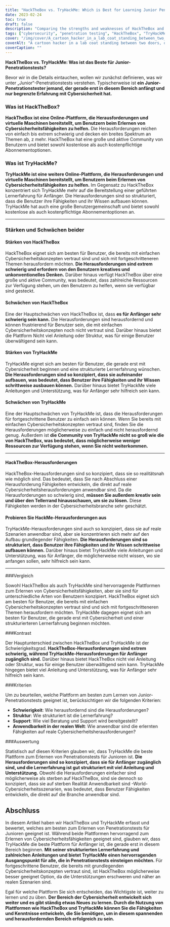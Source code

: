 ```yaml
---
title: "HackTheBox vs. TryHackMe: Which is Best for Learning Junior Penetration Testing?"
date: 2023-02-24
toc: true
draft: false
description: "Comparing the strengths and weaknesses of HackTheBox and TryHackMe to determine the best platform for junior penetration testing."
tags: ["cybersecurity", "penetration testing", "HackTheBox", "TryHackMe", "learning", "beginner", "virtual machines", "challenges", "guidance", "support", "real-world scenarios", "skills", "network security", "web application security", "cryptography", "programming", "community", "online learning", "structured learning", "creative thinking"]
cover: "/img/cover/A_cartoon_hacker_in_a_lab_coat_standing_between_two_doors.png"
coverAlt: "A cartoon hacker in a lab coat standing between two doors, one labeled HackTheBox and the other labeled TryHackMe with a thought bubble over their head wondering which one to choose."
coverCaption: ""
---
```


 **HackTheBox vs. TryHackMe: Was ist das Beste für Junior-Penetrationstests?**  Bevor wir in die Details eintauchen, wollen wir zunächst definieren, was wir unter „Junior“-Penetrationstests verstehen. Typischerweise ist **ein Junior-Penetrationstester jemand, der gerade erst in diesem Bereich anfängt und nur begrenzte Erfahrung mit Cybersicherheit hat.**  ### Was ist HackTheBox?  **HackTheBox ist eine Online-Plattform, die Herausforderungen und virtuelle Maschinen bereitstellt, um Benutzern beim Erlernen von Cybersicherheitsfähigkeiten zu helfen.** Die Herausforderungen reichen von einfach bis extrem schwierig und decken ein breites Spektrum an Themen ab, z mehr. HackTheBox hat eine große und aktive Community von Benutzern und bietet sowohl kostenlose als auch kostenpflichtige Abonnementoptionen.  ### Was ist TryHackMe?  **TryHackMe ist eine weitere Online-Plattform, die Herausforderungen und virtuelle Maschinen bereitstellt, um Benutzern beim Erlernen von Cybersicherheitsfähigkeiten zu helfen.** Im Gegensatz zu HackTheBox konzentriert sich TryHackMe mehr auf die Bereitstellung einer geführten Lernerfahrung für Anfänger. Die Herausforderungen sind so strukturiert, dass die Benutzer ihre Fähigkeiten und ihr Wissen aufbauen können. TryHackMe hat auch eine große Benutzergemeinschaft und bietet sowohl kostenlose als auch kostenpflichtige Abonnementoptionen an.  ________________________________________________________________________________________________________________________  ### Stärken und Schwächen beider  #### Stärken von HackTheBox  HackTheBox eignet sich am besten für Benutzer, die bereits mit einfachen Cybersicherheitskonzepten vertraut sind und sich mit fortgeschritteneren Themen herausfordern möchten. **Die Herausforderungen sind extrem schwierig und erfordern von den Benutzern kreatives und unkonventionelles Denken.** Darüber hinaus verfügt HackTheBox über eine große und aktive Community, was bedeutet, dass zahlreiche Ressourcen zur Verfügung stehen, um den Benutzern zu helfen, wenn sie verfügbar sind gesteckt.  #### Schwächen von HackTheBox  Eine der Hauptschwächen von HackTheBox ist, dass **es für Anfänger sehr schwierig sein kann.** Die Herausforderungen sind herausfordernd und können frustrierend für Benutzer sein, die mit einfachen Cybersicherheitskonzepten noch nicht vertraut sind. Darüber hinaus bietet die Plattform Nicht viel Anleitung oder Struktur, was für einige Benutzer überwältigend sein kann.  #### Stärken von TryHackMe  TryHackMe eignet sich am besten für Benutzer, die gerade erst mit Cybersicherheit beginnen und eine strukturierte Lernerfahrung wünschen. **Die Herausforderungen sind so konzipiert, dass sie aufeinander aufbauen, was bedeutet, dass Benutzer ihre Fähigkeiten und ihr Wissen schrittweise ausbauen können.** Darüber hinaus bietet TryHackMe viele Anleitungen und Unterstützung, was für Anfänger sehr hilfreich sein kann.  #### Schwächen von TryHackMe  Eine der Hauptschwächen von TryHackMe ist, dass die Herausforderungen für fortgeschrittene Benutzer zu einfach sein können. Wenn Sie bereits mit einfachen Cybersicherheitskonzepten vertraut sind, finden Sie die Herausforderungen möglicherweise zu einfach und nicht herausfordernd genug. Außerdem ist **die Community von TryHackMe nicht so groß wie die von HackTheBox, was bedeutet, dass möglicherweise weniger Ressourcen zur Verfügung stehen, wenn Sie nicht weiterkommen.**  ________________________________________________________________________________________________________________________  #### HackTheBox-Herausforderungen  HackTheBox-Herausforderungen sind so konzipiert, dass sie so realitätsnah wie möglich sind. Das bedeutet, dass Sie nach Abschluss einer Herausforderung Fähigkeiten entwickeln, die direkt auf reale Cybersicherheitsherausforderungen anwendbar sind. Da die Herausforderungen so schwierig sind, **müssen Sie außerdem kreativ sein und über den Tellerrand hinausschauen, um sie zu lösen.** Diese Fähigkeiten werden in der Cybersicherheitsbranche sehr geschätzt.  #### Probieren Sie HackMe-Herausforderungen aus  TryHackMe-Herausforderungen sind auch so konzipiert, dass sie auf reale Szenarien anwendbar sind, aber sie konzentrieren sich mehr auf den Aufbau grundlegender Fähigkeiten. **Die Herausforderungen sind so strukturiert, dass Benutzer ihre Fähigkeiten und ihr Wissen schrittweise aufbauen können.** Darüber hinaus bietet TryHackMe viele Anleitungen und Unterstützung, was für Anfänger, die möglicherweise nicht wissen, wo sie anfangen sollen, sehr hilfreich sein kann.  ________________________________________________________________________________________________________________________  ###Vergleich  Sowohl HackTheBox als auch TryHackMe sind hervorragende Plattformen zum Erlernen von Cybersicherheitsfähigkeiten, aber sie sind für unterschiedliche Arten von Benutzern konzipiert. HackTheBox eignet sich am besten für Benutzer, die bereits mit einfachen Cybersicherheitskonzepten vertraut sind und sich mit fortgeschritteneren Themen herausfordern möchten. TryHackMe dagegen eignet sich am besten für Benutzer, die gerade erst mit Cybersicherheit und einer strukturierteren Lernerfahrung beginnen möchten.  ###Kontrast  Der Hauptunterschied zwischen HackTheBox und TryHackMe ist der Schwierigkeitsgrad. **HackTheBox-Herausforderungen sind extrem schwierig, während TryHackMe-Herausforderungen für Anfänger zugänglich sind.** Darüber hinaus bietet HackTheBox nicht viel Anleitung oder Struktur, was für einige Benutzer überwältigend sein kann. TryHackMe hingegen bietet viel Anleitung und Unterstützung, was für Anfänger sehr hilfreich sein kann.  ###Kriterien  Um zu beurteilen, welche Plattform am besten zum Lernen von Junior-Penetrationstests geeignet ist, berücksichtigen wir die folgenden Kriterien:  - **Schwierigkeit**: Wie herausfordernd sind die Herausforderungen? - **Struktur**: Wie strukturiert ist die Lernerfahrung? - **Support**: Wie viel Beratung und Support wird bereitgestellt? - **Anwendbarkeit in der realen Welt**: Wie anwendbar sind die erlernten Fähigkeiten auf reale Cybersicherheitsherausforderungen?  ###Auswertung  Statistisch auf diesen Kriterien glauben wir, dass TryHackMe die beste Plattform zum Erlernen von Penetrationstests für Junioren ist. **Die Herausforderungen sind so konzipiert, dass sie für Anfänger zugänglich sind, und die Lernerfahrung ist gut strukturiert mit viel Anleitung und Unterstützung.** Obwohl die Herausforderungen einfacher sind möglicherweise als sterben auf HackTheBox, sind sie dennoch so konzipiert, dass sie auf sterben Realität Anwendbarkeit sind -World-Cybersicherheitsszenarien, was bedeutet, dass Benutzer Fähigkeiten entwickeln, die direkt auf die Branche anwendbar sind.  ## Abschluss  In diesem Artikel haben wir HackTheBox und TryHackMe erfasst und bewertet, welches am besten zum Erlernen von Penetrationstests für Junioren geeignet ist. Während beide Plattformen hervorragend zum Erlernen von Cybersicherheitsfähigkeiten geeignet sind, glauben wir, dass TryHackMe die beste Plattform für Anfänger ist, die gerade erst in diesem Bereich beginnen. **Mit seiner strukturierten Lernerfahrung und zahlreichen Anleitungen und bietet TryHackMe einen hervorragenden Ausgangspunkt für alle, die in Penetrationstests einsteigen möchten.** Für fortgeschrittene Benutzer, die bereits mit grundlegenden Cybersicherheitskonzepten vertraut sind, ist HackTheBox möglicherweise besser geeignet Option, da die Unterstützungen erschweren und näher an realen Szenarien sind.  Egal für welche Plattform Sie sich entscheiden, das Wichtigste ist, weiter zu lernen und zu üben. **Der Bereich der Cybersicherheit entwickelt sich weiter und es gibt ständig etwas Neues zu lernen. Durch die Nutzung von Plattformen wie HackTheBox und TryHackMe können Sie die Fähigkeiten und Kenntnisse entwickeln, die Sie benötigen, um in diesem spannenden und herausfordernden Bereich erfolgreich zu sein.**    